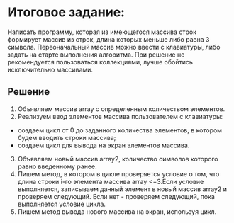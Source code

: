 # **Итоговое задание:**
Написать программу, которая из имеющегося массива строк формирует массив из строк, 
длина которых меньше либо равна 3 символа. Первоначальный массив можно ввести с клавиатуры, 
либо задать на старте выполнения алгоритма.
При решение не рекомендуется пользоваться коллекциями, лучше обойтись исключительно массивами.

## Решение

1. Объявляем массив array с определенным количеством элементов.
2. Реализуем ввод элементов массива пользователем с клавиатуры:
- создаем цикл от 0 до заданного количества элементов, в котором будем вводить строки массива;
- создаем цикл для вывода на экран элементов массива.
3. Объявляем новый массив array2, количество символов которого равно введенному ранее.
4. Пишем метод, в котором в цикле проверяется условие о том, что длина строки i-го элемента массива array <=3.Если условие выполняется, записываем данный элемент в новый массив array2 и проверяем следующий. Если нет - проверяем следующий, пока выполняется условие цикла.
5. Пишем метод вывода нового массива на экран, используя цикл.
